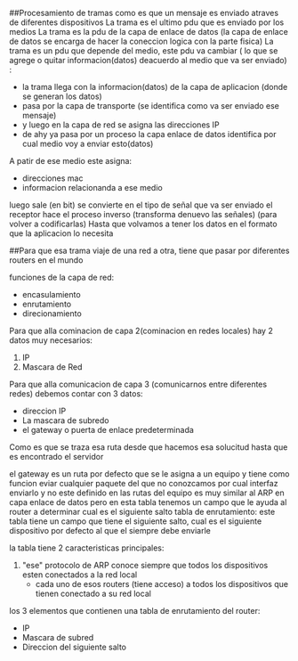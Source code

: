 ##Procesamiento de tramas
como es que un mensaje es enviado atraves de diferentes dispositivos
La trama es el ultimo pdu que es enviado por los medios
La trama es la pdu de la capa de enlace de datos (la capa de enlace de datos se encarga de hacer la coneccion logica con la parte fisica)
La trama es un pdu que depende del medio, este pdu va cambiar ( lo que se agrege o quitar informacion(datos) deacuerdo al medio que va ser enviado) :

- la trama llega con la informacion(datos) de la capa de aplicacion (donde se generan los datos)
- pasa por la capa de transporte (se identifica como va ser enviado ese mensaje)
- y luego en la capa de red se asigna las direcciones IP
- de ahy ya pasa por un proceso la capa enlace de datos identifica por cual medio voy a enviar esto(datos)

A patir de ese medio este asigna:

- direcciones mac
- informacion relacionanda a ese medio

luego sale (en bit) se convierte en el tipo de señal que va ser enviado
el receptor hace el proceso inverso (transforma denuevo las señales) (para volver a codificarlas)
Hasta que volvamos a tener los datos en el formato que la aplicacion lo necesita

##Para que esa trama viaje de una red a otra, tiene que pasar por diferentes routers en el mundo

funciones de la capa de red:

- encasulamiento
- enrutamiento
- direcionamiento

Para que alla cominacion de capa 2(cominacion en redes locales) hay 2 datos muy necesarios:

1. IP
2. Mascara de Red

Para que alla comunicacion de capa 3 (comunicarnos entre diferentes redes) debemos contar con 3 datos:

- direccion IP
- La mascara de subredo
- el gateway o puerta de enlace predeterminada

Como es que se traza esa ruta desde que hacemos esa solucitud hasta que es encontrado el servidor

el gateway es un ruta por defecto que se le asigna a un equipo y tiene como funcion eviar cualquier paquete del que no conozcamos por cual interfaz enviarlo y no este definido en las rutas del equipo
es muy similar al ARP en capa enlace de datos
pero en esta tabla tenemos un campo que le ayuda al router a determinar cual es el siguiente salto
tabla de enrutamiento: este tabla tiene un campo que tiene el siguiente salto, cual es el siguiente dispositivo por defecto al que el siempre debe enviarle

la tabla tiene 2 caracteristicas principales:

1. "ese" protocolo de ARP conoce siempre que todos los dispositivos esten conectados a la red local
   - cada uno de esos routers (tiene acceso) a todos los dispositivos que tienen conectado a su red local
   
los 3 elementos que contienen una tabla de enrutamiento del router:
- IP
- Mascara de subred
- Direccion del siguiente salto
